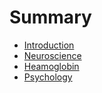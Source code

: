 # Summary

* [Introduction](README.md)
* [Neuroscience](neuroscience.md)
* [Heamoglobin](heamoglobin.md)
* [Psychology](psychology.md)

